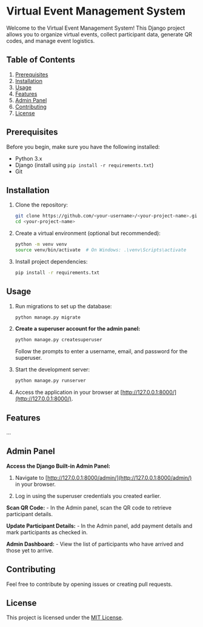 # Virtual Event Management System

Welcome to the Virtual Event Management System! This Django project allows you to organize virtual events, collect participant data, generate QR codes, and manage event logistics.

## Table of Contents

1. [Prerequisites](#prerequisites)
2. [Installation](#installation)
3. [Usage](#usage)
4. [Features](#features)
5. [Admin Panel](#admin-panel)
6. [Contributing](#contributing)
7. [License](#license)

## Prerequisites

Before you begin, make sure you have the following installed:

- Python 3.x
- Django (install using `pip install -r requirements.txt`)
- Git

## Installation

1. Clone the repository:

    ```bash
    git clone https://github.com/<your-username>/<your-project-name>.git
    cd <your-project-name>
    ```

2. Create a virtual environment (optional but recommended):

    ```bash
    python -m venv venv
    source venv/bin/activate  # On Windows: .\venv\Scripts\activate
    ```

3. Install project dependencies:

    ```bash
    pip install -r requirements.txt
    ```

## Usage

1. Run migrations to set up the database:

    ```bash
    python manage.py migrate
    ```

2. **Create a superuser account for the admin panel:**

    ```bash
    python manage.py createsuperuser
    ```

    Follow the prompts to enter a username, email, and password for the superuser.

3. Start the development server:

    ```bash
    python manage.py runserver
    ```

4. Access the application in your browser at [http://127.0.0.1:8000/](http://127.0.0.1:8000/).

## Features

...

## Admin Panel

**Access the Django Built-in Admin Panel:**

1. Navigate to [http://127.0.0.1:8000/admin/](http://127.0.0.1:8000/admin/) in your browser.

2. Log in using the superuser credentials you created earlier.

**Scan QR Code:**
    - In the Admin panel, scan the QR code to retrieve participant details.

**Update Participant Details:**
    - In the Admin panel, add payment details and mark participants as checked in.

**Admin Dashboard:**
    - View the list of participants who have arrived and those yet to arrive.

## Contributing

Feel free to contribute by opening issues or creating pull requests.

## License

This project is licensed under the [MIT License](LICENSE).
